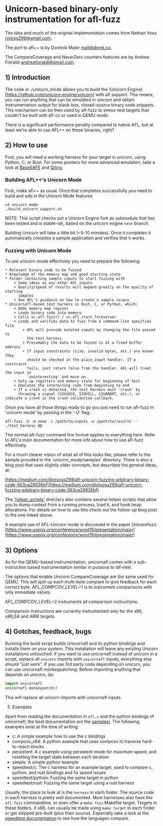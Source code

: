 # Unicorn-based binary-only instrumentation for afl-fuzz

The idea and much of the original implementation comes from Nathan Voss <njvoss299@gmail.com>.

The port to afl++ is by Dominik Maier <mail@dmnk.co>.

The CompareCoverage and NeverZero counters features are by Andrea Fioraldi <andreafioraldi@gmail.com>.

## 1) Introduction

The code in ./unicorn_mode allows you to build the (Unicorn Engine)[https://github.com/unicorn-engine/unicorn] with afl support.
This means, you can run anything that can be emulated in unicorn and obtain instrumentation
output for black-box, closed-source binary code snippets. This mechanism 
can be then used by afl-fuzz to stress-test targets that couldn't be built 
with afl-cc or used in QEMU mode.

There is a significant performance penalty compared to native AFL,
but at least we're able to use AFL++ on these binaries, right?

## 2) How to use

First, you will need a working harness for your target in unicorn, using Python, C, or Rust.
For some pointers for more advanced emulation, take a look at [BaseSAFE](https://github.com/fgsect/BaseSAFE) and [Qiling](https://github.com/qilingframework/qiling).

### Building AFL++'s Unicorn Mode

First, make afl++ as usual.
Once that completes successfully you need to build and add in the Unicorn Mode 
features:

```
cd unicorn_mode
./build_unicorn_support.sh
```

NOTE: This script checks out a Unicorn Engine fork as submodule that has been tested 
and is stable-ish, based on the unicorn engine `next` branch. 

Building Unicorn will take a little bit (~5-10 minutes). Once it completes 
it automatically compiles a sample application and verifies that it works.

### Fuzzing with Unicorn Mode

To use unicorn-mode effectively you need to prepare the following:

	* Relevant binary code to be fuzzed
	* Knowledge of the memory map and good starting state
	* Folder containing sample inputs to start fuzzing with
		+ Same ideas as any other AFL inputs
		+ Quality/speed of results will depend greatly on the quality of starting 
		  samples
		+ See AFL's guidance on how to create a sample corpus
	* Unicornafl-based test harness in Rust, C, or Python, which:
		+ Adds memory map regions
		+ Loads binary code into memory		
		+ Calls uc.afl_fuzz() / uc.afl_start_forkserver
		+ Loads and verifies data to fuzz from a command-line specified file
			+ AFL will provide mutated inputs by changing the file passed to 
			  the test harness
			+ Presumably the data to be fuzzed is at a fixed buffer address
			+ If input constraints (size, invalid bytes, etc.) are known they 
			  should be checked in the place_input handler. If a constraint 
			  fails, just return false from the handler. AFL will treat the input as 
			  'uninteresting' and move on.
		+ Sets up registers and memory state for beginning of test
		+ Emulates the interesting code from beginning to end
		+ If a crash is detected, the test harness must 'crash' by 
		  throwing a signal (SIGSEGV, SIGKILL, SIGABORT, etc.), or indicate a crash in the crash validation callback.

Once you have all those things ready to go you just need to run afl-fuzz in
'unicorn-mode' by passing in the '-U' flag:

```
afl-fuzz -U -m none -i /path/to/inputs -o /path/to/results -- ./test_harness @@
```

The normal afl-fuzz command line format applies to everything here. Refer to
AFL's main documentation for more info about how to use afl-fuzz effectively.

For a much clearer vision of what all of this looks like, please refer to the
sample provided in the 'unicorn_mode/samples' directory. There is also a blog
post that uses slightly older concepts, but describes the general ideas, at:

[https://medium.com/@njvoss299/afl-unicorn-fuzzing-arbitrary-binary-code-563ca28936bf](https://medium.com/@njvoss299/afl-unicorn-fuzzing-arbitrary-binary-code-563ca28936bf)


The ['helper_scripts'](./helper_scripts) directory also contains several helper scripts that allow you 
to dump context from a running process, load it, and hook heap allocations. For details
on how to use this check out the follow-up blog post to the one linked above.

A example use of AFL-Unicorn mode is discussed in the paper Unicorefuzz:
[https://www.usenix.org/conference/woot19/presentation/maier](https://www.usenix.org/conference/woot19/presentation/maier)

## 3) Options

As for the QEMU-based instrumentation, unicornafl comes with a sub-instruction based instrumentation similar in purpose to laf-intel.

The options that enable Unicorn CompareCoverage are the same used for QEMU.
This will split up each multi-byte compare to give feedback for each correct byte.
AFL_COMPCOV_LEVEL=1 is to instrument comparisons with only immediate values.

AFL_COMPCOV_LEVEL=2 instruments all comparison instructions.

Comparison instructions are currently instrumented only for the x86, x86_64 and ARM targets.

## 4) Gotchas, feedback, bugs

Running the build script builds Unicornafl and its python bindings and installs 
them on your system. 
This installation will leave any existing Unicorn installations untouched.
If you want to use unicornafl instead of unicorn in a script,
replace all `unicorn` imports with `unicornafl` inputs, everything else should "just work".
If you use 3rd party code depending on unicorn, you can use unicornafl monkeypatching:
Before importing anything that depends on unicorn, do:

```python
import unicornafl
unicornafl.monkeypatch()
```

This will replace all unicorn imports with unicornafl inputs.

5) Examples

Apart from reading the documentation in `afl.c` and the python bindings of unicornafl, the best documentation are the [samples/](./samples).
The following examples exist at the time of writing:

- c: A simple example how to use the c bindings
- compcov_x64: A python example that uses compcov to traverse hard-to-reach blocks
- persistent: A c example using persistent mode for maximum speed, and resetting the target state between each iteration
- simple: A simple python example
- speedtest/c: The c harness for an example target, used to compare c, python, and rust bindings and fix speed issues
- speedtest/python: Fuzzing the same target in python
- speedtest/rust: Fuzzing the same target using a rust harness

Usually, the place to look at is the `harness` in each folder. The source code in each harness is pretty well documented.
Most harnesses also have the `afl-fuzz` commandline, or even offer a `make fuzz` Makefile target.
Targets in these folders, if x86, can usually be made using `make target` in each folder or get shipped pre-built (plus their source).
Especially take a look at the [speedtest documentation](./samples/speedtest/README.md) to see how the languages compare.